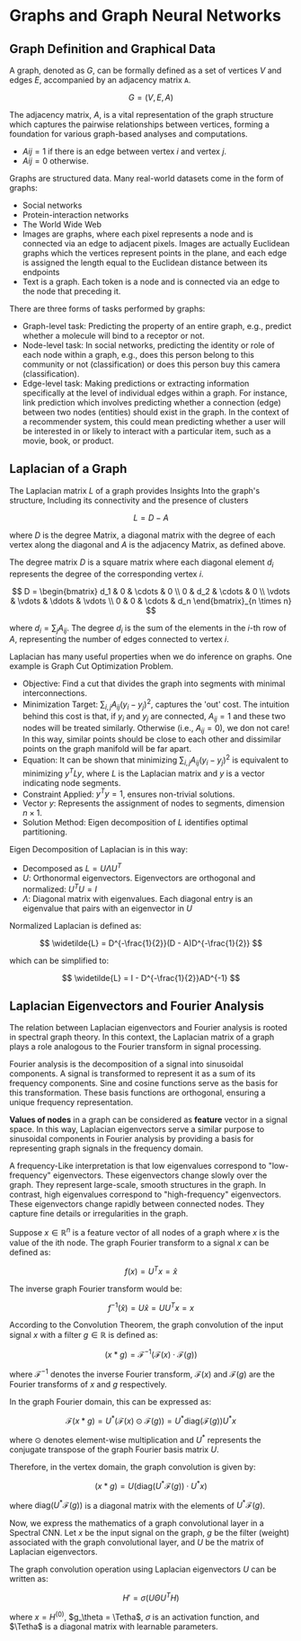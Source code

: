 # Graphs and Graph Neural Networks

## Graph Definition and Graphical Data

A graph, denoted as $G$, can be formally defined as a set of vertices $V$ and edges $E$, accompanied by an adjacency matrix `A`.

$$
G = (V, E, A)
$$

The adjacency matrix, $A$, is a vital representation of the graph structure which captures the pairwise relationships between vertices, forming a foundation for various graph-based analyses and computations.

- $Aij = 1$ if there is an edge between vertex $i$ and vertex $j$.
- $Aij = 0$ otherwise.

Graphs are structured data. Many real-world datasets come in the form of graphs:
- Social networks
- Protein-interaction networks
- The World Wide Web
- Images are graphs, where each pixel represents a node and is connected via an edge to adjacent pixels. Images are actually Euclidean graphs which the vertices represent points in the plane, and each edge is assigned the length equal to the Euclidean distance between its endpoints
- Text is a graph. Each token is a node and is connected via an edge to the node that preceding it.

There are three forms of tasks performed by graphs:
- Graph-level task: Predicting the property of an entire graph, e.g., predict whether a molecule will bind to a receptor or not.
- Node-level task: In social networks, predicting the identity or role of each node within a graph, e.g., does this person belong to this community or not (classification) or does this person buy this camera (classification).
- Edge-level task: Making predictions or extracting information specifically at the level of individual edges within a graph. For instance, link prediction which involves predicting whether a connection (edge) between two nodes (entities) should exist in the graph. In the context of a recommender system, this could mean predicting whether a user will be interested in or likely to interact with a particular item, such as a movie, book, or product.

## Laplacian of a Graph
The Laplacian matrix $L$ of a graph provides Insights Into the graph's structure, Including its connectivity and the presence of clusters

$$
L= D - A
$$

where $D$ is the degree Matrix, a diagonal matrix with the degree of each vertex along the diagonal and $A$ is the adjacency Matrix, as defined above.

The degree matrix $D$ is a square matrix where each diagonal element $d_i$ represents the degree of the corresponding vertex $i$.

$$
D = \begin{bmatrix}
d_1 & 0 & \cdots & 0 \\
0 & d_2 & \cdots & 0 \\
\vdots & \vdots & \ddots & \vdots \\
0 & 0 & \cdots & d_n
\end{bmatrix}_{n \times n}
$$

where $d_i = \sum_{j} A_{ij}$. The degree $d_i$ is the sum of the elements in the $i$-th row of $A$, representing the number of edges connected to vertex $i$.

Laplacian has many useful properties when we do inference on graphs. One example is Graph Cut Optimization Problem.
- Objective: Find a cut that divides the graph into segments with minimal interconnections.
- Minimization Target: $\sum_{i,j} A_{ij}(y_i-y_j)^2$, captures the 'out' cost. The intuition behind this cost is that, if $y_i$ and $y_j$ are connected, $A_{ij}=1$ and these two nodes will be treated similarly. Otherwise (i.e., $A_{ij}=0$), we don not care! In this way, similar points should be close to each other and dissimilar points on the graph manifold will be far apart.
- Equation: It can be shown that minimizing $\sum_{i,j} A_{ij}(y_i-y_j)^2$ is equivalent to minimizing $y^T L y$, where $L$ is the Laplacian matrix and $y$ is a vector indicating node segments.
- Constraint Applied: $y^T y = 1$, ensures non-trivial solutions.
- Vector $y$: Represents the assignment of nodes to segments, dimension $n \times 1$.
- Solution Method: Eigen decomposition of $L$ identifies optimal partitioning.

Eigen Decomposition of Laplacian is in this way:
- Decomposed as $L = U \Lambda U^T$
- $U$: Orthonormal eigenvectors. Eigenvectors are orthogonal and normalized: $U^T U = I$
- $\Lambda$: Diagonal matrix with eigenvalues. Each diagonal entry is an eigenvalue that pairs with an eigenvector in $U$

Normalized Laplacian is defined as:

$$
    \widetilde{L} = D^{-\frac{1}{2}}(D - A)D^{-\frac{1}{2}}
$$

which can be simplified to:

$$
\widetilde{L} = I - D^{-\frac{1}{2}}AD^{-1}
$$

## Laplacian Eigenvectors and Fourier Analysis
The relation between Laplacian eigenvectors and Fourier analysis is rooted in spectral graph theory. In this context, the Laplacian matrix of a graph plays a role analogous to the Fourier transform in signal processing.

Fourier analysis is the decomposition of a signal into sinusoidal components. A signal is transformed to represent it as a sum of its frequency components. Sine and cosine functions serve as the basis for this transformation. These basis functions are orthogonal, ensuring a unique frequency representation.

**Values of nodes** in a graph can be considered as **feature** vector in a signal space. In this way, Laplacian eigenvectors serve a similar purpose to sinusoidal components in Fourier analysis by providing a basis for representing graph signals in the frequency domain.

A frequency-Like interpretation is that low eigenvalues correspond to "low-frequency" eigenvectors. These eigenvectors change slowly over the graph. They represent large-scale, smooth structures in the graph.
In contrast, high eigenvalues correspond to "high-frequency" eigenvectors. These eigenvectors change rapidly between connected nodes. They capture fine details or irregularities in the graph.

Suppose $x \in \mathbb{R}^n$ is a feature vector of all nodes of a graph where $x$ is the value of the ith node. The graph Fourier transform to a signal $x$ can be defined as:

$$
f(x) = U^T x = \hat{x}
$$

The inverse graph Fourier transform would be:

$$
f^{-1}(\hat{x}) = U\hat{x} = UU^Tx = x
$$

According to the Convolution Theorem, the graph convolution of the input signal $x$ with a filter $g \in \mathbb{R}$ is defined as:

$$
    (x * g) = \mathcal{F}^{-1}\left(\mathcal{F}(x) \cdot \mathcal{F}(g)\right)
$$

where $\mathcal{F}^{-1}$ denotes the inverse Fourier transform, $\mathcal{F}(x)$ and $\mathcal{F}(g)$ are the Fourier transforms of $x$ and $g$ respectively.

In the graph Fourier domain, this can be expressed as:

$$
    \mathcal{F}(x * g) = U^* (\mathcal{F}(x) \odot \mathcal{F}(g)) = U^* \text{diag}(\mathcal{F}(g)) U^* x
$$

where $\odot$ denotes element-wise multiplication and $U^*$ represents the conjugate transpose of the graph Fourier basis matrix $U$.

Therefore, in the vertex domain, the graph convolution is given by:

$$
    (x * g) = U \left(\text{diag}(U^* \mathcal{F}(g)) \cdot U^* x\right)
$$

where $\text{diag}(U^* \mathcal{F}(g))$ is a diagonal matrix with the elements of $U^* \mathcal{F}(g)$.

Now, we express the mathematics of a graph convolutional layer in a Spectral CNN.
Let $x$ be the input signal on the graph, $g$ be the filter (weight) associated with the graph convolutional layer, and $U$ be the matrix of Laplacian eigenvectors.

The graph convolution operation using Laplacian eigenvectors $U$ can be written as:

$$
H' = \sigma(U \Theta U^T H)
$$

where $x = H^{(0)}$, $g_\theta = \Tetha$, $\sigma$ is an activation function, and $\Tetha$ is a diagonal matrix with learnable parameters.
